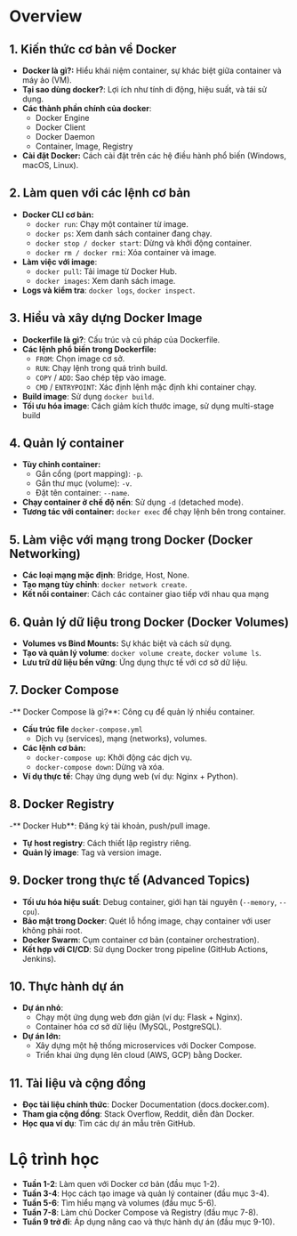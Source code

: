 # Overview
## 1. Kiến thức cơ bản về Docker
- **Docker là gì?:** Hiểu khái niệm container, sự khác biệt giữa container và máy ảo (VM).
- **Tại sao dùng docker?**: Lợi ích như tính di động, hiệu suất, và tái sử dụng.
- **Các thành phần chính của docker**:
    - Docker Engine
    - Docker Client
    - Docker Daemon
    - Container, Image, Registry
- **Cài đặt Docker:** Cách cài đặt trên các hệ điều hành phổ biến (Windows, macOS, Linux).

## 2. Làm quen với các lệnh cơ bản
- **Docker CLI cơ bản:**
    - `docker run`: Chạy một container từ image.
    - `docker ps`: Xem danh sách container đang chạy.
    - `docker stop / docker start`: Dừng và khởi động container.
    - `docker rm / docker rmi`: Xóa container và image.
- **Làm việc với image**:
    - `docker pull`: Tải image từ Docker Hub.
    - `docker images`: Xem danh sách image.
- **Logs và kiểm tra**: `docker logs`, `docker inspect`.

## 3. Hiểu và xây dựng Docker Image
- **Dockerfile là gì?**: Cấu trúc và cú pháp của Dockerfile.
- **Các lệnh phổ biến trong Dockerfile:**
    - `FROM`: Chọn image cơ sở.
    - `RUN`: Chạy lệnh trong quá trình build.
    - `COPY` / `ADD`: Sao chép tệp vào image.
    - `CMD` / `ENTRYPOINT`: Xác định lệnh mặc định khi container chạy.
- **Build image**: Sử dụng `docker build`.
- **Tối ưu hóa image**: Cách giảm kích thước image, sử dụng multi-stage build

## 4. Quản lý container
- **Tùy chỉnh container:**
    - Gắn cổng (port mapping): `-p`.
    - Gắn thư mục (volume): `-v`.
    - Đặt tên container: `--name`.
- **Chạy container ở chế độ nền**: Sử dụng `-d` (detached mode).
- **Tương tác với container:** `docker exec` để chạy lệnh bên trong container.

## 5. Làm việc với mạng trong Docker (Docker Networking)
- **Các loại mạng mặc định**: Bridge, Host, None.
- **Tạo mạng tùy chỉnh**: `docker network create`.
- **Kết nối container**: Cách các container giao tiếp với nhau qua mạng

## 6. Quản lý dữ liệu trong Docker (Docker Volumes)
- **Volumes vs Bind Mounts:** Sự khác biệt và cách sử dụng.
- **Tạo và quản lý volume**: `docker volume create`, `docker volume ls`.
- **Lưu trữ dữ liệu bền vững**: Ứng dụng thực tế với cơ sở dữ liệu.

## 7. Docker Compose
-** Docker Compose là gì?**: Công cụ để quản lý nhiều container.
- **Cấu trúc file** `docker-compose.yml`
    - Dịch vụ (services), mạng (networks), volumes.
- **Các lệnh cơ bản:**
    - `docker-compose up`: Khởi động các dịch vụ.
    - `docker-compose down`: Dừng và xóa.
- **Ví dụ thực tế**: Chạy ứng dụng web (ví dụ: Nginx + Python).

## 8. Docker Registry
-** Docker Hub**: Đăng ký tài khoản, push/pull image.
- **Tự host registry**: Cách thiết lập registry riêng.
- **Quản lý image**: Tag và version image.

## 9. Docker trong thực tế (Advanced Topics)
- **Tối ưu hóa hiệu suất**: Debug container, giới hạn tài nguyên (`--memory`, `--cpu`).
- **Bảo mật trong Docker**: Quét lỗ hổng image, chạy container với user không phải root.
- **Docker Swarm**: Cụm container cơ bản (container orchestration).
- **Kết hợp với CI/CD**: Sử dụng Docker trong pipeline (GitHub Actions, Jenkins).

## 10. Thực hành dự án
- **Dự án nhỏ**:
    - Chạy một ứng dụng web đơn giản (ví dụ: Flask + Nginx).
    - Container hóa cơ sở dữ liệu (MySQL, PostgreSQL).
- **Dự án lớn:**
    - Xây dựng một hệ thống microservices với Docker Compose.
    - Triển khai ứng dụng lên cloud (AWS, GCP) bằng Docker.

## 11. Tài liệu và cộng đồng
- **Đọc tài liệu chính thức**: Docker Documentation (docs.docker.com).
- **Tham gia cộng đồng**: Stack Overflow, Reddit, diễn đàn Docker.
- **Học qua ví dụ**: Tìm các dự án mẫu trên GitHub.

# Lộ trình học
- **Tuần 1-2**: Làm quen với Docker cơ bản (đầu mục 1-2).
- **Tuần 3-4**: Học cách tạo image và quản lý container (đầu mục 3-4).
- **Tuần 5-6**: Tìm hiểu mạng và volumes (đầu mục 5-6).
- **Tuần 7-8**: Làm chủ Docker Compose và Registry (đầu mục 7-8).
- **Tuần 9 trở đi**: Áp dụng nâng cao và thực hành dự án (đầu mục 9-10).
